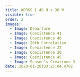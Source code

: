 ```yaml
---
title: WORKS | 40 H x 30 W
visible: true
order: 2
images:
  - Image: Departure
  - Image: Coexistence 41
  - Image: Coexistence 48
  - Image: 20th Correlation
  - Image: Coexistence 22
  - Image: Coexistence 20
  - Image: Coexistence 45
  - Image: Season's Creations 3
date: 2020-01-28T03:25:04.470Z
---
```

